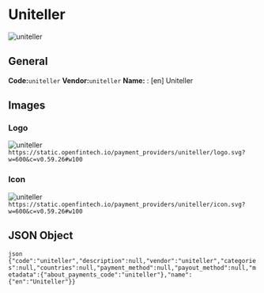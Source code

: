 # Uniteller 
![uniteller](https://static.openfintech.io/payment_providers/uniteller/logo.svg?w=600&c=v0.59.26#w100) 
## General 
**Code:**`uniteller` 
**Vendor:**`uniteller` 
**Name:** 
:	[en] Uniteller 
## Images 
### Logo 
![uniteller](https://static.openfintech.io/payment_providers/uniteller/logo.svg?w=600&c=v0.59.26#w100) 
``` https://static.openfintech.io/payment_providers/uniteller/logo.svg?w=600&c=v0.59.26#w100 ``` 
### Icon 
![uniteller](https://static.openfintech.io/payment_providers/uniteller/icon.svg?w=600&c=v0.59.26#w100) 
``` https://static.openfintech.io/payment_providers/uniteller/icon.svg?w=600&c=v0.59.26#w100 ``` 
## JSON Object 
```json {"code":"uniteller","description":null,"vendor":"uniteller","categories":null,"countries":null,"payment_method":null,"payout_method":null,"metadata":{"about_payments_code":"uniteller"},"name":{"en":"Uniteller"}} ``` 
